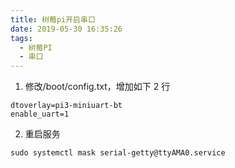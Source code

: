 ```yaml
---
title: 树莓pi开启串口
date: 2019-05-30 16:35:26
tags:
  - 树莓PI
  - 串口
---
```


1. 修改/boot/config.txt，增加如下 2 行

```
dtoverlay=pi3-miniuart-bt
enable_uart=1
```

2. 重启服务

```shell
sudo systemctl mask serial-getty@ttyAMA0.service
```
